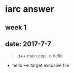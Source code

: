 # iarc answer
## week 1 
## date: 2017-7-7

> g++ main.cpp -o hello

- hello ==> target excusive file
